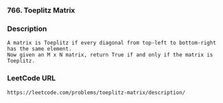 ### 766. Toeplitz Matrix

### Description
    A matrix is Toeplitz if every diagonal from top-left to bottom-right has the same element.
    Now given an M x N matrix, return True if and only if the matrix is Toeplitz.
     
### LeetCode URL
    https://leetcode.com/problems/toeplitz-matrix/description/